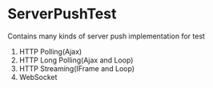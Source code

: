 ServerPushTest
==============

Contains many kinds of server push implementation for test

1) HTTP Polling(Ajax)
2) HTTP Long Polling(Ajax and Loop)
3) HTTP Streaming(IFrame and Loop)
4) WebSocket